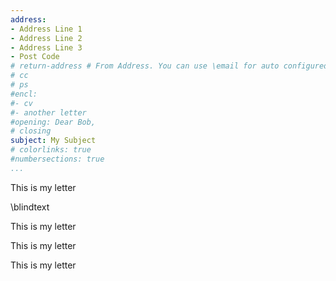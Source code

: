 ```yaml
---
address:
- Address Line 1
- Address Line 2
- Address Line 3
- Post Code
# return-address # From Address. You can use \email for auto configured email
# cc
# ps
#encl:
#- cv
#- another letter
#opening: Dear Bob,
# closing
subject: My Subject
# colorlinks: true
#numbersections: true
...
```


This is my letter

\blindtext

This is my letter

This is my letter

This is my letter
